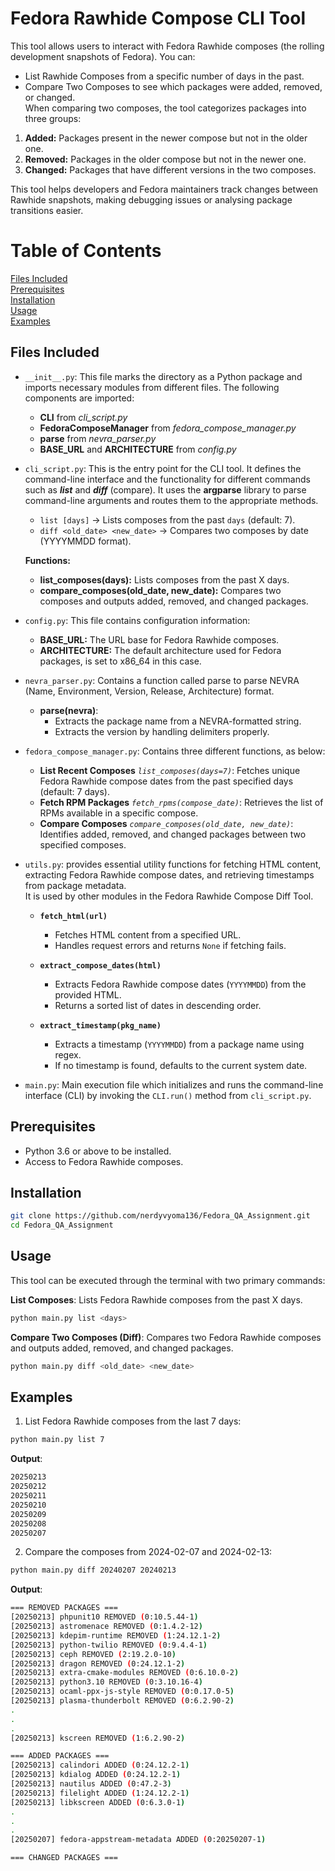 # Fedora Rawhide Compose CLI Tool
This tool allows users to interact with Fedora Rawhide composes (the rolling development snapshots of Fedora). You can:

- List Rawhide Composes from a specific number of days in the past.<br>
- Compare Two Composes to see which packages were added, removed, or changed.<br>
When comparing two composes, the tool categorizes packages into three groups:<br>

1. <b>Added:</b> Packages present in the newer compose but not in the older one.<br>
2. <b>Removed:</b> Packages in the older compose but not in the newer one.<br>
3. <b>Changed:</b> Packages that have different versions in the two composes.<br>

This tool helps developers and Fedora maintainers track changes between Rawhide snapshots, making debugging issues or analysing package transitions easier.

# Table of Contents
[Files Included](#files-included)<br>
[Prerequisites](#prerequisites)<br>
[Installation](#installation)<br>
[Usage](#usage)<br>
[Examples](#examples)<br>

## Files Included
- `__init__.py`: This file marks the directory as a Python package and imports necessary modules from different files. The following components are imported:
  - **CLI** from *cli_script.py*
  - **FedoraComposeManager** from *fedora_compose_manager.py*
  - **parse** from *nevra_parser.py*
  - **BASE_URL** and **ARCHITECTURE** from *config.py*
- `cli_script.py`: This is the entry point for the CLI tool. It defines the command-line interface and the functionality for different commands such as ***list*** and ***diff*** (compare).
  It uses the **argparse** library to parse command-line arguments and routes them to the appropriate methods.
  - `list [days]` → Lists composes from the past `days` (default: 7).  
  - `diff <old_date> <new_date>` → Compares two composes by date (YYYYMMDD format).

  **Functions:**<br>
  - **list_composes(days):** Lists composes from the past X days.<br>
  - **compare_composes(old_date, new_date):** Compares two composes and outputs added, removed, and changed packages.<br>

-  `config.py`: This file contains configuration information:<br>
    - **BASE_URL:** The URL base for Fedora Rawhide composes.
    - **ARCHITECTURE:** The default architecture used for Fedora packages, is set to x86_64 in this case.

- `nevra_parser.py`: Contains a function called parse to parse NEVRA (Name, Environment, Version, Release, Architecture) format.
  - **parse(nevra)**:  
    - Extracts the package name from a NEVRA-formatted string.  
    - Extracts the version by handling delimiters properly.
   
- `fedora_compose_manager.py`: Contains three different functions, as below:
    - **List Recent Composes** *`list_composes(days=7)`*: Fetches unique Fedora Rawhide compose dates from the past specified days (default: 7 days).  
    - **Fetch RPM Packages** *`fetch_rpms(compose_date)`*: Retrieves the list of RPMs available in a specific compose.  
    - **Compare Composes** *`compare_composes(old_date, new_date)`*: Identifies added, removed, and changed packages between two specified composes.
 
- `utils.py`: provides essential utility functions for fetching HTML content, extracting Fedora Rawhide compose dates, and retrieving timestamps from package metadata.<br>
It is used by other modules in the Fedora Rawhide Compose Diff Tool.<br>
  - **`fetch_html(url)`**  
    - Fetches HTML content from a specified URL.  
    - Handles request errors and returns `None` if fetching fails.  

  - **`extract_compose_dates(html)`**  
    - Extracts Fedora Rawhide compose dates (`YYYYMMDD`) from the provided HTML.  
    - Returns a sorted list of dates in descending order.  

  - **`extract_timestamp(pkg_name)`**  
    - Extracts a timestamp (`YYYYMMDD`) from a package name using regex.  
    - If no timestamp is found, defaults to the current system date.
   
- `main.py`: Main execution file which initializes and runs the command-line interface (CLI) by invoking the `CLI.run()` method from `cli_script.py`.
  
## Prerequisites 
- Python 3.6 or above to be installed.
- Access to Fedora Rawhide composes.

## Installation
```bash
git clone https://github.com/nerdyvyoma136/Fedora_QA_Assignment.git
cd Fedora_QA_Assignment
```

## Usage
This tool can be executed through the terminal with two primary commands:<br>

**List Composes**: Lists Fedora Rawhide composes from the past X days.
```bash
python main.py list <days>
```
**Compare Two Composes (Diff)**: Compares two Fedora Rawhide composes and outputs added, removed, and changed packages.
```bash
python main.py diff <old_date> <new_date>
```

## Examples
1. List Fedora Rawhide composes from the last 7 days:
```bash
python main.py list 7
```
**Output**:
```bash
20250213
20250212
20250211
20250210
20250209
20250208
20250207
```
2. Compare the composes from 2024-02-07 and 2024-02-13:
```bash
python main.py diff 20240207 20240213
```
**Output**:
```bash
=== REMOVED PACKAGES ===
[20250213] phpunit10 REMOVED (0:10.5.44-1)
[20250213] astromenace REMOVED (0:1.4.2-12)
[20250213] kdepim-runtime REMOVED (1:24.12.1-2)
[20250213] python-twilio REMOVED (0:9.4.4-1)
[20250213] ceph REMOVED (2:19.2.0-10)
[20250213] dragon REMOVED (0:24.12.1-2)
[20250213] extra-cmake-modules REMOVED (0:6.10.0-2)
[20250213] python3.10 REMOVED (0:3.10.16-4)
[20250213] ocaml-ppx-js-style REMOVED (0:0.17.0-5)
[20250213] plasma-thunderbolt REMOVED (0:6.2.90-2)
.
.
.
[20250213] kscreen REMOVED (1:6.2.90-2)

=== ADDED PACKAGES ===
[20250213] calindori ADDED (0:24.12.2-1)
[20250213] kdialog ADDED (0:24.12.2-1)
[20250213] nautilus ADDED (0:47.2-3)
[20250213] filelight ADDED (1:24.12.2-1)
[20250213] libkscreen ADDED (0:6.3.0-1)
.
.
.
[20250207] fedora-appstream-metadata ADDED (0:20250207-1)

=== CHANGED PACKAGES ===
```

